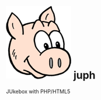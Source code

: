 # ![Logo Piglet](https://raw.githubusercontent.com/quimoniz/juph/master/img/logo.png) juph

JUkebox with PHP/HTML5
